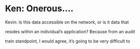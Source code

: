 # Ken: Onerous….

Kevin: Is this data accessible on the network, or is it data that

resides within an individual’s application? Because from an audit

train standpoint, I would agree, it’s going to be very difficult to